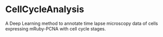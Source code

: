 # CellCycleAnalysis
A Deep Learning method to annotate time lapse microscopy data of cells expressing mRuby-PCNA with cell cycle stages.
